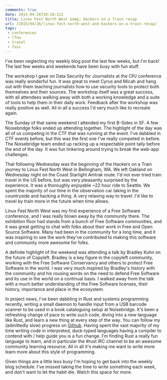 ```yaml
---
comments: true
date: 2015-04-26T20:10:11Z
title: Linux Fest North West &amp; Hackers on a Train recap
url: /2015/04/26/linux-fest-north-west-and-hackers-on-a-train-recap/
tags:
 - conferences
 - lfnw
 - travel
 - foss
---
```


I've been neglecting my weekly blog post the last few weeks, but I'm back! The last few weeks and weekends have been busy with fun stuff.

The workshop I gave on Data Security for Journalists at the CPJ conference was really wonderful fun. It was great to meet Cyrus and Micah and hang out with them teaching journalists how to use security tools to protect both themselves and their sources. The workshop itself was a great success, with all attendees walking away with both a working knowledge and a suite of tools to help them in their daily work. Feedback after the workshop was really positive as well. All in all a success I'd very much like to recreate again.

The Sunday of that same weekend I attended my first B-Sides in SF. A few Noisebridge folks ended up attending together. The highlight of the day was all of us competing in the CTF that was running at the event. I've dabbled in CTF events before, but this was the first one I've really competed in before. The Noisebridge team ended up racking up a respectable point tally before the end of the day. It was fun tinkering around trying to break the web-app challenges.

That following Wednesday was the beginning of the Hackers on a Train journey to Linux Fest North West in Bellingham, WA. We left Oakland on Wednesday night on the Coast Starlight Amtrak route. I'd not ever tried train travel in the US before, but was very pleasantly surprised by the experience. It was a thoroughly enjoyable ~22 hour ride to Seattle. We spent the majority of our time in the observation car taking in the countryside and hacking a thing. A very relaxing way to travel. I'd like to travel by train more in the future when time allows.

Linux Fest North West was my first experience of a Free Software conference, and I was really blown away by the community there. The exhibition floor had stands from a bunch of Free Software communities, and it was great getting to chat with folks about their work in Free and Open Source Software. Many had been in the community for a long time, and it was inspiring to see the work they've contributed to making this software and community more awesome for folks.

A definite highlight of the weekend was attending a talk by Bradley Kuhn on the future of Copyleft. Bradley is a key figure in the copyleft community, working with the Free Software Conservancy and others to protect Free Software in the world. I was very much inspired by Bradley's history with the community and his rousing words on the need to defend Free Software and its use in the world on a continual basis. I walked away from the talk with a much better understanding of the Free Software licenses, their history, importance and place in the ecosystem.

In project news, I've been dabbling in Rust and systems programming recently, writing a small daemon to handle input from a USB barcode scanner to be used in a book cataloguing setup at Noisebridge. It's been a refreshing change of pace to write such code, diving into a new language like Rust, and learn a new thing at every step of the way. You can follow my (admittedly slow) progress on [Github](https://github.com/patrickod/barcode-rust). Having spent the vast majority of my time writing code in interpreted, duck-typed languages having a compiler to contend with / help guide you is a fun change. I'm finding Rust a really fun language to learn, and in particular the #rust IRC channel to be an awesome community learning resource. All in all it's making me want to write more learn more about this style of programming.

Given things are a little less busy I'm hoping to get back into the weekly blog schedule. I've missed taking the time to write something each week, and don't want to let the habit die. Watch this space for more.


